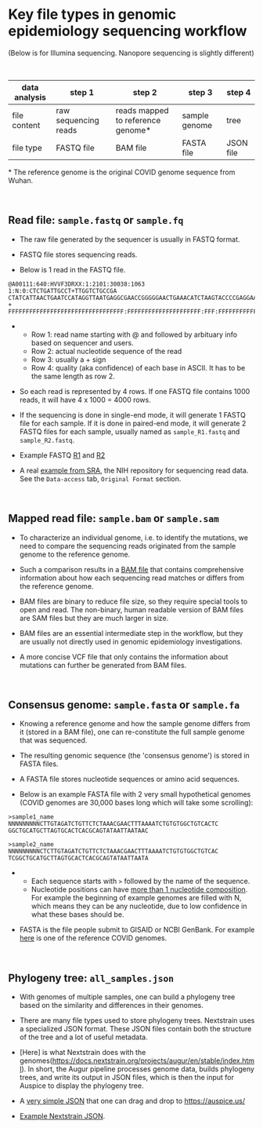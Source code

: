 # Key file types in genomic epidemiology sequencing workflow
(Below is for Illumina sequencing. Nanopore sequencing is slightly different)

<br>

| data analysis | step 1 | step 2 | step 3 | step 4 | 
|---|-----|------|-------|--|
| file content | raw sequencing reads | reads mapped to reference genome* | sample genome | tree |
| file type | FASTQ file | BAM file | FASTA file | JSON file |

\* The reference genome is the original COVID genome sequence from Wuhan.

<br>

## Read file: `sample.fastq` or `sample.fq`

- The raw file generated by the sequencer is usually in FASTQ format. 

- FASTQ file stores sequencing reads.

- Below is 1 read in the FASTQ file. 
```
@A00111:640:HVVF3DRXX:1:2101:30038:1063 1:N:0:CTCTGATTGCCT+TTGGTCTGCCGA
CTATCATTAACTGAATCCATAGGTTAATGAGGCGAACCGGGGGAACTGAAACATCTAAGTACCCCGAGGAAAAGAAATCAACCGAGATTCCCCCAGTAGCGGCGA
+
FFFFFFFFFFFFFFFFFFFFFFFFFFFFFFFFF:FFFFFFFFFFFFFFFFFFFFF:FFF:FFFFFFFFFFFFFFFFFF:FFFFFFFFFFFFFFFFF:FFFFFFFF
```
-  
   + Row 1: read name starting with @ and followed by arbituary info based on sequencer and users.
   + Row 2: actual nucleotide sequence of the read
   + Row 3: usually a + sign
   + Row 4: quality (aka confidence) of each base in ASCII. It has to be the same length as row 2.

- So each read is represented by 4 rows. If one FASTQ file contains 1000 reads, it will have 4 x 1000 = 4000 rows.

- If the sequencing is done in single-end mode, it will generate 1 FASTQ file for each sample. If it is done in paired-end mode, it will generate 2 FASTQ files for each sample, usually named as `sample_R1.fastq` and `sample_R2.fastq`.

- Example FASTQ [R1](https://github.com/czbiohub/sc2-illumina-pipeline/raw/master/test_data/sample1_artic_R1.fq.gz) and [R2](https://github.com/czbiohub/sc2-illumina-pipeline/raw/master/test_data/sample1_artic_R2.fq.gz)

- A real [example from SRA](https://trace.ncbi.nlm.nih.gov/Traces/sra/?run=SRR13690103), the NIH repository for sequencing read data. See the `Data-access` tab,  `Original Format` section. 

<br>

## Mapped read file: `sample.bam` or `sample.sam`

- To characterize an individual genome, i.e. to identify the mutations, we need to compare the sequencing reads originated from the sample genome to the reference genome.

- Such a comparison results in a [BAM file](https://samtools.github.io/hts-specs/SAMv1.pdf) that contains comprehensive information about how each sequencing read matches or differs from the reference genome. 

- BAM files are binary to reduce file size, so they require special tools to open and read. The non-binary, human readable version of BAM files are SAM files but they are much larger in size.

- BAM files are an essential intermediate step in the workflow, but they are usually not directly used in genomic epidemiology investigations.

- A more concise VCF file that only contains the information about mutations can further be generated from BAM files. 

<br>

## Consensus genome: `sample.fasta` or `sample.fa`

- Knowing a reference genome and how the sample genome differs from it (stored in a BAM file), one can re-constitute the full sample genome that was sequenced. 

- The resulting genomic sequence (the 'consensus genome') is stored in FASTA files.

- A FASTA file stores nucleotide sequences or amino acid sequences.

- Below is an example FASTA file with 2 very small hypothetical genomes (COVID genomes are 30,000 bases long which will take some scrolling):

```
>sample1_name
NNNNNNNNNCTTGTAGATCTGTTCTCTAAACGAACTTTAAAATCTGTGTGGCTGTCACTC
GGCTGCATGCTTAGTGCACTCACGCAGTATAATTAATAAC

>sample2_name
NNNNNNNNNCTCTTGTAGATCTGTTCTCTAAACGAACTTTAAAATCTGTGTGGCTGTCAC
TCGGCTGCATGCTTAGTGCACTCACGCAGTATAATTAATA
```
-
  + Each sequence starts with `>` followed by the name of the sequence.
  + Nucleotide positions can have [more than 1 nucleotide composition](https://genome.ucsc.edu/goldenPath/help/iupac.html.). For example the beginning of example genomes are filled with N, which means they can be any nucleotide, due to low confidence in what these bases should be. 

- FASTA is the file people submit to GISAID or NCBI GenBank. For example [here](https://www.ncbi.nlm.nih.gov/nuccore/MN908947.3?report=fasta) is one of the reference COVID genomes.

<br>

## Phylogeny tree: `all_samples.json`

- With genomes of multiple samples, one can build a phylogeny tree based on the similarity and differences in their genomes. 

- There are many file types used to store phylogeny trees. Nextstrain uses a specialized JSON format. These JSON files contain both the structure of the tree and a lot of useful metadata. 

- [Here] is what Nextstrain does with the genomes(https://docs.nextstrain.org/projects/augur/en/stable/index.html). In short, the Augur pipeline processes genome data, builds phylogeny trees, and write its output in JSON files, which is then the input for Auspice to display the phylogeny tree. 

- A [very simple JSON](https://github.com/czbiohub/covidtracker/raw/master/auspice/covidtracker_pawnee-examples.json) that one can drag and drop to https://auspice.us/

- [Example Nextstrain JSON](https://github.com/nextstrain/augur/blob/master/augur/data/schema-export-v2.json).

